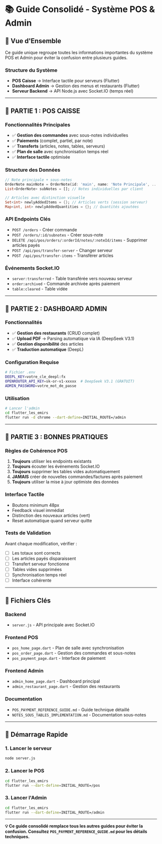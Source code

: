 # 📚 Guide Consolidé - Système POS & Admin

## 🎯 Vue d'Ensemble

Ce guide unique regroupe toutes les informations importantes du système POS et Admin pour éviter la confusion entre plusieurs guides.

### **Structure du Système**
- **POS Caisse** → Interface tactile pour serveurs (Flutter)
- **Dashboard Admin** → Gestion des menus et restaurants (Flutter)
- **Serveur Backend** → API Node.js avec Socket.IO (temps réel)

---

## 🏪 **PARTIE 1 : POS CAISSE**

### **Fonctionnalités Principales**
- ✅ **Gestion des commandes** avec sous-notes individuelles
- ✅ **Paiements** (complet, partiel, par note)
- ✅ **Transferts** (articles, notes, tables, serveurs)
- ✅ **Plan de salle** avec synchronisation temps réel
- ✅ **Interface tactile** optimisée

### **Structure des Données**
```dart
// Note principale + sous-notes
OrderNote mainNote = OrderNote(id: 'main', name: 'Note Principale', ...);
List<OrderNote> subNotes = []; // Notes individuelles par client

// Articles avec distinction visuelle
Set<int> newlyAddedItems = {}; // Articles verts (session serveur)
Map<int, int> newlyAddedQuantities = {}; // Quantités ajoutées
```

### **API Endpoints Clés**
- `POST /orders` - Créer commande
- `POST /orders/:id/subnotes` - Créer sous-note
- `DELETE /api/pos/orders/:orderId/notes/:noteId/items` - Supprimer articles payés
- `POST /api/pos/transfer-server` - Changer serveur
- `POST /api/pos/transfer-items` - Transférer articles

### **Événements Socket.IO**
- `server:transferred` - Table transférée vers nouveau serveur
- `order:archived` - Commande archivée après paiement
- `table:cleared` - Table vidée

---

## 🔧 **PARTIE 2 : DASHBOARD ADMIN**

### **Fonctionnalités**
- ✅ **Gestion des restaurants** (CRUD complet)
- ✅ **Upload PDF** → Parsing automatique via IA (DeepSeek V3.1)
- ✅ **Gestion disponibilité** des articles
- ✅ **Traduction automatique** (DeepL)

### **Configuration Requise**
```bash
# Fichier .env
DEEPL_KEY=votre_cle_deepl:fx
OPENROUTER_API_KEY=sk-or-v1-xxxxx  # DeepSeek V3.1 (GRATUIT)
ADMIN_PASSWORD=votre_mot_de_passe
```

### **Utilisation**
```bash
# Lancer l'admin
cd flutter_les_emirs
flutter run -d chrome --dart-define=INITIAL_ROUTE=/admin
```

---

## 🎯 **PARTIE 3 : BONNES PRATIQUES**

### **Règles de Cohérence POS**
1. **Toujours** utiliser les endpoints existants
2. **Toujours** écouter les événements Socket.IO
3. **Toujours** supprimer les tables vides automatiquement
4. **JAMAIS** créer de nouvelles commandes/factures après paiement
5. **Toujours** utiliser la mise à jour optimiste des données

### **Interface Tactile**
- Boutons minimum 48px
- Feedback visuel immédiat
- Distinction des nouveaux articles (vert)
- Reset automatique quand serveur quitte

### **Tests de Validation**
Avant chaque modification, vérifier :
- [ ] Les totaux sont corrects
- [ ] Les articles payés disparaissent
- [ ] Transfert serveur fonctionne
- [ ] Tables vides supprimées
- [ ] Synchronisation temps réel
- [ ] Interface cohérente

---

## 📁 **Fichiers Clés**

### **Backend**
- `server.js` - API principale avec Socket.IO

### **Frontend POS**
- `pos_home_page.dart` - Plan de salle avec synchronisation
- `pos_order_page.dart` - Gestion des commandes et sous-notes
- `pos_payment_page.dart` - Interface de paiement

### **Frontend Admin**
- `admin_home_page.dart` - Dashboard principal
- `admin_restaurant_page.dart` - Gestion des restaurants

### **Documentation**
- `POS_PAYMENT_REFERENCE_GUIDE.md` - Guide technique détaillé
- `NOTES_SOUS_TABLES_IMPLEMENTATION.md` - Documentation sous-notes

---

## 🚀 **Démarrage Rapide**

### **1. Lancer le serveur**
```bash
node server.js
```

### **2. Lancer le POS**
```bash
cd flutter_les_emirs
flutter run --dart-define=INITIAL_ROUTE=/pos
```

### **3. Lancer l'Admin**
```bash
cd flutter_les_emirs
flutter run --dart-define=INITIAL_ROUTE=/admin
```

---

**💡 Ce guide consolidé remplace tous les autres guides pour éviter la confusion. Consultez `POS_PAYMENT_REFERENCE_GUIDE.md` pour les détails techniques.**
